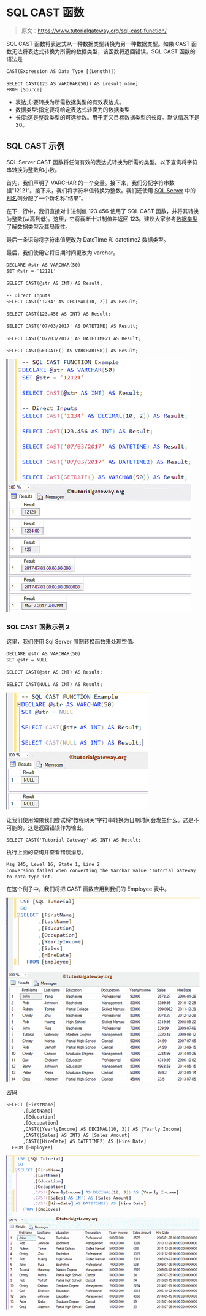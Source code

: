 # SQL CAST 函数

> 原文：<https://www.tutorialgateway.org/sql-cast-function/>

SQL CAST 函数将表达式从一种数据类型转换为另一种数据类型。如果 CAST 函数无法将表达式转换为所需的数据类型，该函数将返回错误。SQL CAST 函数的语法是

```
CAST(Expression AS Data_Type [(Length)])

SELECT CAST(123 AS VARCHAR(50)) AS [result_name]
FROM [Source]
```

*   表达式:要转换为所需数据类型的有效表达式。
*   数据类型:指定要将给定表达式转换为的数据类型
*   长度:这是整数类型的可选参数。用于定义目标数据类型的长度。默认情况下是 30。

## SQL CAST 示例

SQL Server CAST 函数将任何有效的表达式转换为所需的类型。以下查询将字符串转换为整数和小数。

首先，我们声明了 VARCHAR 的一个变量。接下来，我们分配字符串数据“12121”。接下来，我们将字符串值转换为整数。我们还使用 [SQL Server](https://www.tutorialgateway.org/sql/) 中的[别名](https://www.tutorialgateway.org/sql-alias/)列分配了一个新名称“结果”。

在下一行中，我们直接对十进制值 123.456 使用了 SQL CAST 函数，并将其转换为整数(从高到低)。这里，它将截断十进制值并返回 123。建议大家参考[数据类型](https://www.tutorialgateway.org/sql-data-types/)了解数据类型及其局限性。

最后一条语句将字符串值更改为 DateTime 和 datetime2 数据类型。

最后，我们使用它将日期时间更改为 varchar。

```
DECLARE @str AS VARCHAR(50)
SET @str = '12121'

SELECT CAST(@str AS INT) AS Result; 

-- Direct Inputs
SELECT CAST('1234' AS DECIMAL(10, 2)) AS Result; 

SELECT CAST(123.456 AS INT) AS Result; 

SELECT CAST('07/03/2017' AS DATETIME) AS Result;  

SELECT CAST('07/03/2017' AS DATETIME2) AS Result;

SELECT CAST(GETDATE() AS VARCHAR(50)) AS Result;
```

![SQL CAST Function 1](img/de0a96212c7f2dd70b142419d6e1dc0a.png)

### SQL CAST 函数示例 2

这里，我们使用 Sql Server 强制转换函数来处理空值。

```
DECLARE @str AS VARCHAR(50)
SET @str = NULL

SELECT CAST(@str AS INT) AS Result;

SELECT CAST(NULL AS INT) AS Result;
```

![SQL CAST Function 2](img/2c24b6276cc4b1a7b312361483ee77f7.png)

让我们使用如果我们尝试将“教程网关”字符串转换为日期时间会发生什么。这是不可能的，这是返回错误作为输出。

```
SELECT CAST('Tutorial Gateway' AS INT) AS Result;
```

执行上面的查询并查看错误消息。

```
Msg 245, Level 16, State 1, Line 2
Conversion failed when converting the Varchar value 'Tutorial Gateway' to data type int.
```

在这个例子中，我们将把 CAST 函数应用到我们的 Employee 表中。

![SQL CAST Function 4](img/25b0f6c73e8096e32b86102b0afebf13.png)

密码

```
SELECT [FirstName]
      ,[LastName]
      ,[Education]
      ,[Occupation]
      ,CAST([YearlyIncome] AS DECIMAL(10, 3)) AS [Yearly Income]
      ,CAST([Sales] AS INT) AS [Sales Amount]
      ,CAST([HireDate] AS DATETIME2) AS [Hire Date]
  FROM [Employee]
```

![SQL CAST Function 5](img/23a8574b21bd4c5c98d756baeb4ce6b7.png)